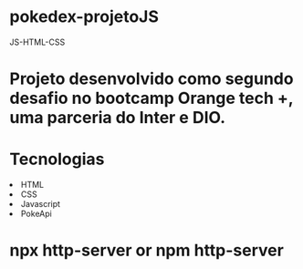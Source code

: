 # pokedex-projetoJS
JS-HTML-CSS

# Projeto desenvolvido como segundo desafio no bootcamp Orange tech +, uma parceria do Inter e DIO.

# Tecnologias
<li>HTML</li>
<li>CSS</li>
<li>Javascript</li>
<li>PokeApi</li>

# npx http-server or npm http-server